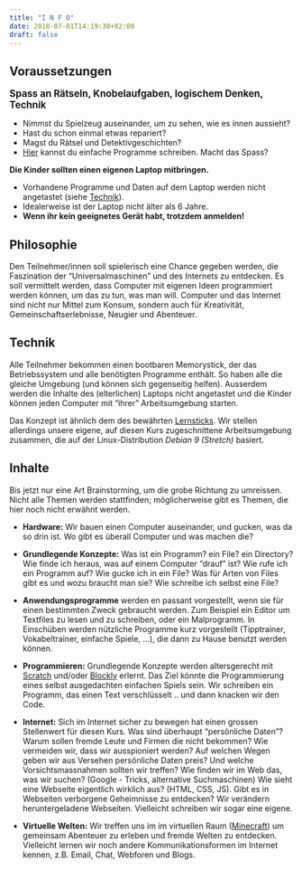 ```yaml
---
title: "I N F O"
date: 2018-07-01T14:19:30+02:00
draft: false
---
```


## Voraussetzungen

<div class="alert alert-success">
<b style=font-size:120%;">Spass an Rätseln, Knobelaufgaben, logischem Denken, Technik</b>
<ul>
	<li>Nimmst du Spielzeug auseinander, um zu sehen, wie es innen aussieht?</li>
	<li>Hast du schon einmal etwas repariert?</li>
	<li>Magst du Rätsel und Detektivgeschichten?</li>
	<li><a href="https://blockly-games.appspot.com/?lang=de" target="_blank">Hier</a> kannst du einfache Programme schreiben. Macht das Spass?</li>
</ul>
</div>

<div class="alert alert-info">
<b>Die Kinder sollten einen eigenen Laptop mitbringen.</b>
<ul>
	<li>Vorhandene Programme und Daten auf dem Laptop werden nicht angetastet (siehe <a href="#technik">Technik</a>).</li>
	<li>Idealerweise ist der Laptop nicht älter als 6 Jahre.</li>
<li><b>Wenn ihr kein geeignetes Gerät habt, trotzdem anmelden!</b></li>
</ul>
</div>


## Philosophie

Den Teilnehmer/innen soll spielerisch eine Chance gegeben werden, die
Faszination der “Universalmaschinen” und des Internets zu
entdecken. Es soll vermittelt werden, dass Computer mit eigenen Ideen
programmiert werden können, um das zu tun, was man will. Computer und
das Internet sind nicht nur Mittel zum Konsum, sondern auch für
Kreativität, Gemeinschaftserlebnisse, Neugier und Abenteuer.

## Technik

Alle Teilnehmer bekommen einen bootbaren Memorystick, der das Betriebssystem und alle benötigten
Programme enthält. So haben alle die gleiche Umgebung (und können sich gegenseitig helfen).
Ausserdem werden die Inhalte des (elterlichen) Laptops nicht angetastet und die Kinder können
jeden Computer mit “ihrer” Arbeitsumgebung starten.

Das Konzept ist ähnlich dem des bewährten <a
href="https://www.imedias.ch/themen/lernstick/index.cfm" target="_blank">Lernsticks</a>. Wir
stellen allerdings unsere eigene, auf diesen Kurs zugeschnittene
Arbeitsumgebung zusammen, die auf der Linux-Distribution <i>Debian 9
(Stretch)</i> basiert.

## Inhalte

<div class="alert alert-warning">
	Bis jetzt nur eine Art Brainstorming, um die grobe Richtung zu umreissen. Nicht alle Themen werden
	stattfinden; möglicherweise gibt es Themen, die hier noch nicht erwähnt werden.
</div>

+ **Hardware:** Wir bauen einen Computer auseinander, und gucken, was da
  so drin ist. Wo gibt es überall Computer und was machen die?

+ **Grundlegende Konzepte:** Was ist ein Programm? ein File? ein
  Directory? Wie finde ich heraus, was auf einem Computer “drauf” ist?
  Wie rufe ich ein Programm auf? Wie gucke ich in ein File? Was für
  Arten von Files gibt es und wozu braucht man sie? Wie schreibe ich
  selbst eine File?

+ **Anwendungsprogramme** werden en passant vorgestellt, wenn sie für
  einen bestimmten Zweck gebraucht werden. Zum Beispiel ein Editor um
  Textfiles zu lesen und zu schreiben, oder ein Malprogramm. In
  Einschüben werden nützliche Programme kurz vorgestellt (Tipptrainer,
  Vokabeltrainer, einfache Spiele, ...), die dann zu Hause benutzt
  werden können.

+ **Programmieren:** Grundlegende Konzepte werden altersgerecht mit <a
  href="https://de.wikipedia.org/wiki/Scratch_(Programmiersprache)"
  target="_blank">Scratch</a> und/oder <a
  href="https://blockly-games.appspot.com/?lang=de"
  target="_blank">Blockly</a> erlernt. Das Ziel könnte die
  Programmierung eines selbst ausgedachten einfachen Spiels sein. Wir
  schreiben ein Programm, das einen Text verschlüsselt .. und dann
  knacken wir den Code.

+ **Internet:** Sich im Internet sicher zu bewegen hat einen grossen
  Stellenwert für diesen Kurs. Was sind überhaupt “persönliche Daten”?
  Warum sollen fremde Leute und Firmen die nicht bekommen? Wie
  vermeiden wir, dass wir ausspioniert werden? Auf welchen Wegen geben
  wir aus Versehen persönliche Daten preis? Und welche
  Vorsichtsmassnahmen sollten wir treffen? Wie finden wir im Web das,
  was wir suchen? (Google - Tricks, alternative Suchmaschinen) Wie
  sieht eine Webseite eigentlich wirklich aus? (HTML, CSS, JS). Gibt
  es in Webseiten verborgene Geheimnisse zu entdecken? Wir verändern
  heruntergeladene Webseiten. Vielleicht schreiben wir sogar eine
  eigene.

+ **Virtuelle Welten:** Wir treffen uns im im virtuellen Raum (<a
  href="https://minecraft.net/de-de/what-is-minecraft/"
  target="_blank">Minecraft</a>) um gemeinsam Abenteuer zu erleben und
  fremde Welten zu entdecken. Vielleicht lernen wir noch andere
  Kommunikationsformen im Internet kennen, z.B. Email, Chat, Webforen
  und Blogs.
